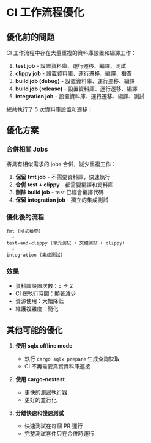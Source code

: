# CI 工作流程優化

## 優化前的問題

CI 工作流程中存在大量重複的資料庫設置和編譯工作：

1. **test job** - 設置資料庫、運行遷移、編譯、測試
2. **clippy job** - 設置資料庫、運行遷移、編譯、檢查
3. **build job (debug)** - 設置資料庫、運行遷移、編譯
4. **build job (release)** - 設置資料庫、運行遷移、編譯
5. **integration job** - 設置資料庫、運行遷移、編譯、測試

總共執行了 5 次資料庫設置和遷移！

## 優化方案

### 合併相關 Jobs

將具有相似需求的 jobs 合併，減少重複工作：

1. **保留 fmt job** - 不需要資料庫，快速執行
2. **合併 test + clippy** - 都需要編譯和資料庫
3. **刪除 build job** - test 已經會編譯代碼
4. **保留 integration job** - 獨立的集成測試

### 優化後的流程

```
fmt (格式檢查)
  ↓
test-and-clippy (單元測試 + 文檔測試 + clippy)
  ↓
integration (集成測試)
```

### 效果

- 資料庫設置次數：5 → 2
- CI 總執行時間：顯著減少
- 資源使用：大幅降低
- 維護複雜度：簡化

## 其他可能的優化

1. **使用 sqlx offline mode**
   - 執行 `cargo sqlx prepare` 生成查詢快取
   - CI 不再需要真實資料庫連接
   
2. **使用 cargo-nextest**
   - 更快的測試執行器
   - 更好的並行化

3. **分離快速和慢速測試**
   - 快速測試在每個 PR 運行
   - 完整測試套件只在合併時運行
